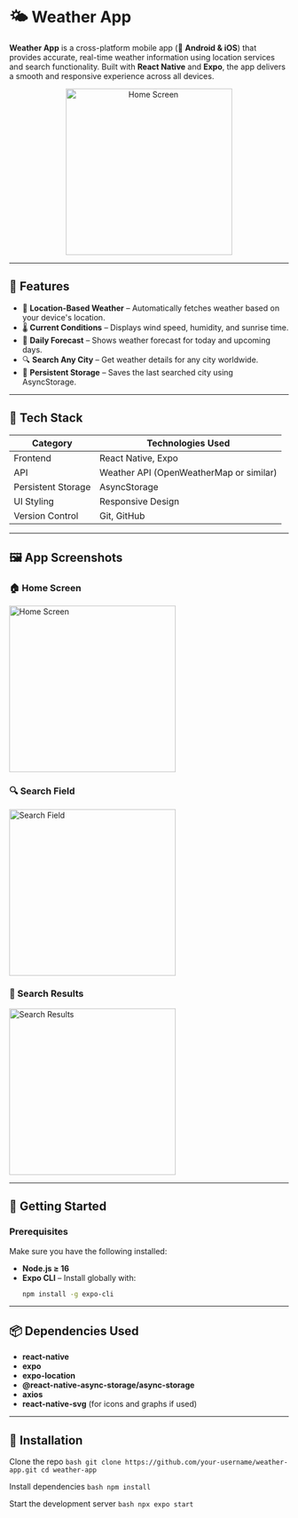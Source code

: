 # 🌤️ Weather App

**Weather App** is a cross-platform mobile app (📱 **Android & iOS**) that provides accurate, real-time weather information using location services and search functionality. Built with **React Native** and **Expo**, the app delivers a smooth and responsive experience across all devices.

<p align="center">
  <img src="./assets/Screenshots/WeatherAppThumbnail.png" width="300" alt="Home Screen" />
</p>

---

## 📱 Features

- 📍 **Location-Based Weather** – Automatically fetches weather based on your device's location.
- 🌡️ **Current Conditions** – Displays wind speed, humidity, and sunrise time.
- 📆 **Daily Forecast** – Shows weather forecast for today and upcoming days.
- 🔍 **Search Any City** – Get weather details for any city worldwide.
- 💾 **Persistent Storage** – Saves the last searched city using AsyncStorage.

---

## 🧰 Tech Stack

| Category           | Technologies Used                      |
|-------------------|-----------------------------------------|
| Frontend          | React Native, Expo                      |
| API               | Weather API (OpenWeatherMap or similar) |
| Persistent Storage| AsyncStorage                            |
| UI Styling        | Responsive Design                       |
| Version Control   | Git, GitHub                             |

---

## 🖼️ App Screenshots

### 🏠 Home Screen  
<img src="./assets/Screenshots/HomeScreen.jpg" width="300" alt="Home Screen" />

### 🔍 Search Field  
<img src="./assets/Screenshots/SearchField.jpg" width="300" alt="Search Field" />

### 📄 Search Results  
<img src="./assets/Screenshots/SearchResults.jpg" width="300" alt="Search Results" />

---

## 🚀 Getting Started

### Prerequisites

Make sure you have the following installed:

- **Node.js ≥ 16**
- **Expo CLI** – Install globally with:
  ```bash
  npm install -g expo-cli

---
## 📦 Dependencies Used
- **react-native**
- **expo**
- **expo-location**
- **@react-native-async-storage/async-storage**
- **axios**
- **react-native-svg** (for icons and graphs if used)
---

## 🔧 Installation
Clone the repo
    ```bash
    git clone https://github.com/your-username/weather-app.git
    cd weather-app
    ```

Install dependencies
    ```bash
    npm install
    ```

Start the development server
    ```bash
    npx expo start
    ```
